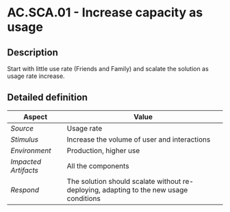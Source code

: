 # AC.SCA.01 - Increase capacity as usage

## Description

Start with little use rate (Friends and Family) and scalate the solution as usage rate increase.

## Detailed definition

| Aspect   | Value           |
| -------- | --------------- |
| *Source* | Usage rate |
| *Stimulus* | Increase the volume of user and interactions |
| *Environment* | Production, higher use |
| *Impacted Artifacts* | All the components |
| *Respond* | The solution should scalate without re-deploying, adapting to the new usage conditions |